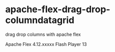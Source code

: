 apache-flex-drag-drop-columndatagrid
====================================

drag drop columns with apache flex

Apache Flex 4.12.xxxxx
Flash Player 13

